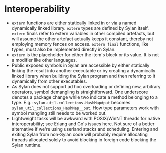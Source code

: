 # Interoperability

* `extern` functions are either statically linked in or via a named dynamically
  linked library. `extern` types are defined by Sylan itself. `extern` finals
  refer to extern variables in other compiled artefacts, but will assume the
  other artefact actually keeps it constant, thereby not employing memory fences
  on access. `extern final` functions, like types, must also be implemented
  directly in Sylan.
* `extern` is the placeholder for either the item's block or its value. It is
  not a modifier like other languages.
* Public exposed symbols in Sylan are accessible by either statically linking
  the result into another executable or by creating a dynamically linked library
  when building the Sylan program and then referring to it dynamically from
  other executables.
* As Sylan does not support ad hoc overloading or defining new, arbitrary
  operators, symbol demangling is straightforward. One underscore denotes a
  package change while two indicate a method belonging to a type. E.g.:
  `sylan.util.collections.HashMap#put` becomes
  `sylan_util_collections_HashMap__put`. How type parameters work with symbol
  mangling still needs to be worked out.
* Lightweight tasks will be awkward with POSIX/WinNT threads for native
  interoperability; see Erlang and Go's issues here. Not sure of a better
  alternative if we're using userland stacks and scheduling. Entering and
  exiting Sylan from non-Sylan code will probably require allocating threads
  allocated solely to avoid blocking in foreign code blocking the Sylan runtime.